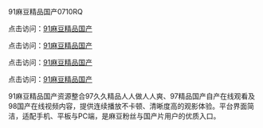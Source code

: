 91麻豆精品国产0710RQ

点击访问：<a href="https://heiliao2dmwwy.pages.dev">91麻豆精品国产</a> 

点击访问：<a href="https://heiliao2dmwwy.pages.dev">91麻豆精品国产</a> 

点击访问：<a href="https://heiliao2dmwwy.pages.dev">91麻豆精品国产</a> 

点击访问：<a href="https://heiliao2dmwwy.pages.dev">91麻豆精品国产</a>

91麻豆精品国产资源整合97久久精品人人做人人爽、97精品国产自产在线观看及98国产在线视频内容，提供连续播放不卡顿、清晰度高的观影体验。平台界面简洁，适配手机、平板与PC端，是麻豆粉丝与国产片用户的优质入口。

<span style="display:none;">[Canonical link](https://github.com/A20250710/So15)</span>
